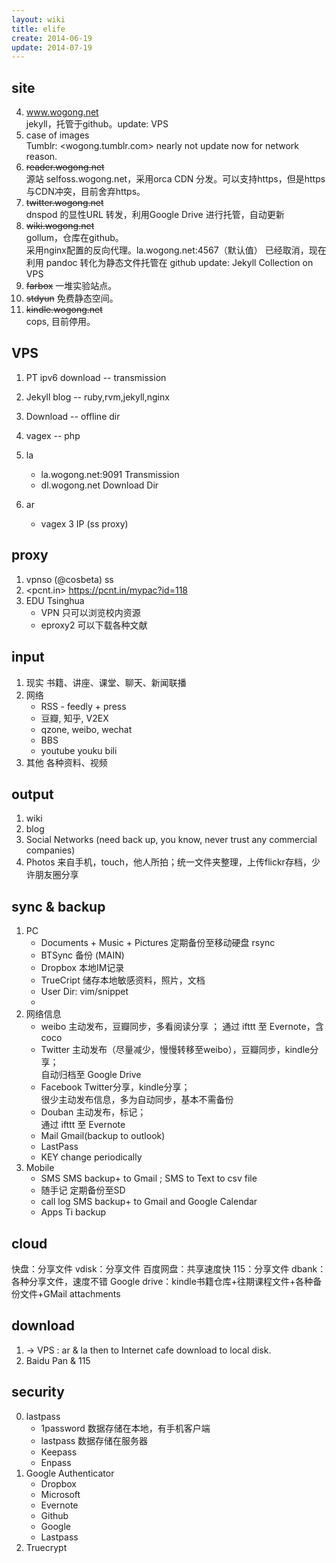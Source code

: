 ```yaml
---
layout: wiki
title: elife
create: 2014-06-19
update: 2014-07-19
---
```


## site
4. www.wogong.net  
   jekyll，托管于github。update: VPS
1. case of images  
   Tumblr: <wogong.tumblr.com> nearly not update now for network reason.
1. ~~reader.wogong.net~~  
   源站 selfoss.wogong.net，采用orca CDN 分发。可以支持https，但是https与CDN冲突，目前舍弃https。
2. ~~twitter.wogong.net~~  
   dnspod 的显性URL 转发，利用Google Drive 进行托管，自动更新
3. ~~wiki.wogong.net~~  
   gollum，仓库在github。  
   采用nginx配置的反向代理。la.wogong.net:4567（默认值）
   已经取消，现在利用 pandoc 转化为静态文件托管在 github
   update: Jekyll Collection on VPS
5. ~~farbox~~
   一堆实验站点。
6. ~~stdyun~~
   免费静态空间。
7. ~~kindle.wogong.net~~  
   cops, 目前停用。

## VPS

   1. PT ipv6 download --  transmission
   2. Jekyll blog -- ruby,rvm,jekyll,nginx
   3. Download -- offline dir
   4. vagex -- php

1. la
      - la.wogong.net:9091 Transmission
      - dl.wogong.net Download Dir
2. ar
      - vagex 3 IP (ss proxy)

## proxy
1. vpnso (@cosbeta) ss
2. <pcnt.in>  <https://pcnt.in/mypac?id=118>
3. EDU Tsinghua  
    * VPN 只可以浏览校内资源
    * eproxy2 可以下载各种文献

## input
1. 现实
   书籍、讲座、课堂、聊天、新闻联播
2. 网络
      - RSS - feedly + press
      - 豆瓣, 知乎, V2EX
      - qzone, weibo, wechat
      - BBS
      - youtube youku bili
3. 其他
   各种资料、视频

## output
1. wiki
2. blog
3. Social Networks (need back up, you know, never trust any commercial companies)
4. Photos 来自手机，touch，他人所拍；统一文件夹整理，上传flickr存档，少许朋友圈分享

## sync & backup
1. PC
      - Documents + Music + Pictures 定期备份至移动硬盘 rsync
      - BTSync 备份 (MAIN)
      - Dropbox 本地IM记录
      - TrueCript 储存本地敏感资料，照片，文档
      - User Dir: vim/snippet
      - 
2. 网络信息
      - weibo 主动发布，豆瓣同步，多看阅读分享  ；
              通过 ifttt 至 Evernote，含 coco
      - Twitter 主动发布（尽量减少，慢慢转移至weibo），豆瓣同步，kindle分享；  
                自动归档至 Google Drive
      - Facebook Twitter分享，kindle分享；   
                 很少主动发布信息，多为自动同步，基本不需备份
      - Douban 主动发布，标记；  
               通过 ifttt 至 Evernote 
      - Mail Gmail(backup to outlook)
      - LastPass 
      - KEY change periodically
3. Mobile
      - SMS SMS backup+ to Gmail ; SMS to Text to csv file
      - 随手记 定期备份至SD
      - call log SMS backup+ to Gmail and Google Calendar
      - Apps Ti backup

## cloud
快盘：分享文件
vdisk：分享文件
百度网盘：共享速度快
115：分享文件
dbank：各种分享文件，速度不错
Google drive：kindle书籍仓库+往期课程文件+各种备份文件+GMail attachments

## download

1. -> VPS : ar & la
then to Internet cafe download to local disk.
3. Baidu Pan & 115

## security
0. lastpass
   - 1password 数据存储在本地，有手机客户端
   - lastpass 数据存储在服务器
   - Keepass
   - Enpass
1. Google Authenticator
    - Dropbox
    - Microsoft
    - Evernote
    - Github
    - Google
    - Lastpass
2. Truecrypt
